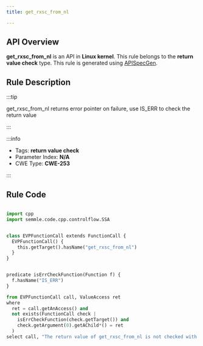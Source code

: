```yaml
---
title: get_rxsc_from_nl

---
```



## API Overview
**get_rxsc_from_nl** is an API in **Linux kernel**. This rule belongs to the **return value check** type. This rule is generated using [APISpecGen](../../tools/APISpecGen).
## Rule Description

:::tip

get_rxsc_from_nl returns error pointer on failure, use IS_ERR to check the return value

:::

:::info

- Tags: **return value check**
- Parameter Index: **N/A**
- CWE Type: **CWE-253**

:::

## Rule Code
```python

import cpp
import semmle.code.cpp.controlflow.SSA


class EVPFunctionCall extends FunctionCall {
  EVPFunctionCall() {
    this.getTarget().hasName("get_rxsc_from_nl")
  }
}


predicate isErrCheckFunction(Function f) {
  f.hasName("IS_ERR") 
}

from EVPFunctionCall call, ValueAccess ret
where
  ret = call.getAnAccess() and
  not exists(FunctionCall check |
    isErrCheckFunction(check.getTarget()) and
    check.getArgument(0).getAChild*() = ret
  )
select call, "The return value of get_rxsc_from_nl is not checked with IS_ERR."
    
```